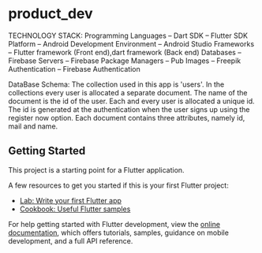# product_dev

TECHNOLOGY STACK:
Programming Languages –  Dart
SDK – Flutter SDK
Platform – Android
Development Environment – Android Studio
Frameworks – Flutter framework (Front end),dart framework (Back end)
Databases – Firebase
Servers – Firebase
Package Managers – Pub
Images – Freepik
Authentication – Firebase Authentication

DataBase Schema:
The collection used in this app is 'users'. In the collections every user is allocated a separate document.
The name of the document is the id of the user. Each and every user is allocated a unique id.
The id is generated at the authentication when the user signs up using the register now option.
Each document contains three attributes, namely id, mail and name.


## Getting Started

This project is a starting point for a Flutter application.

A few resources to get you started if this is your first Flutter project:

- [Lab: Write your first Flutter app](https://docs.flutter.dev/get-started/codelab)
- [Cookbook: Useful Flutter samples](https://docs.flutter.dev/cookbook)

For help getting started with Flutter development, view the
[online documentation](https://docs.flutter.dev/), which offers tutorials,
samples, guidance on mobile development, and a full API reference.
